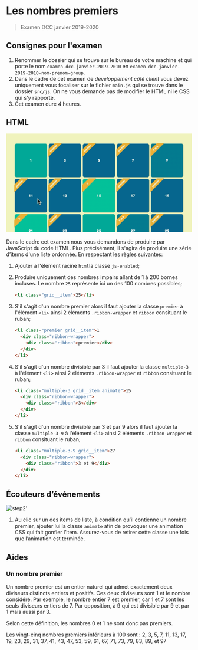 # Les nombres premiers

> Examen DCC janvier 2019-2020

## Consignes pour l'examen

1. Renommer le dossier qui se trouve sur le bureau de votre machine et qui porte le nom  `examen-dcc-janvier-2019-2010` en `examen-dcc-janvier-2019-2010-nom-prenom-group`.
1. Dans le cadre de cet examen de *développement côté client* vous devez uniquement vous focaliser sur le fichier `main.js` qui se trouve dans le dossier `src/js`. On ne vous demande pas de modifier le HTML ni le CSS qui s'y rapporte.
1. Cet examen dure 4 heures.

## HTML

![step1](./img/step1.gif)

Dans le cadre cet examen nous vous demandons de produire par JavaScript du code HTML. Plus précisément, il s'agira de produire une série d’items d'une liste ordonnée. En respectant les règles suivantes:

1. Ajouter à l'élément racine `html`la classe `js-enabled`;
1. Produire uniquement des nombres impairs allant de 1 à 200 bornes incluses. Le nombre `25` représente ici un des 100 nombres possibles;

    ~~~html
    <li class="grid__item">25</li>
    ~~~

1. S'il s'agit d'un nombre premier alors il faut ajouter la classe `premier`  à l'élément `<li>` ainsi 2 éléments `.ribbon-wrapper` et `ribbon` consituant le ruban;

    ~~~html
    <li class="premier grid__item">1
      <div class="ribbon-wrapper">
        <div class="ribbon">premier</div>
      </div>
    </li>
    ~~~

1. S'il s'agit d'un nombre divisible par 3  il faut ajouter la classe `multiple-3` à l'élément `<li>` ainsi 2 éléments `.ribbon-wrapper` et `ribbon` consituant le ruban;

    ~~~html
    <li class="multiple-3 grid__item animate">15
      <div class="ribbon-wrapper">
        <div class="ribbon">3</div>
      </div>
    </li>
    ~~~

1. S'il s'agit d'un nombre divisible par 3 et par 9 alors  il faut ajouter la classe `multiple-3-9`  à l'élément `<li>` ainsi 2 éléments `.ribbon-wrapper` et `ribbon` consituant le ruban;

    ~~~html
    <li class="multiple-3-9 grid__item">27
      <div class="ribbon-wrapper">
        <div class="ribbon">3 et 9</div>
      </div>
    </li>
    ~~~

## Écouteurs d’événements

![step2'](./img/step2'.gif)

1. Au clic sur un des items de liste, à condition qu’il contienne un nombre premier, ajouter lui la classe `animate` afin de provoquer une animation CSS qui fait gonfler l’item. Assurez-vous de retirer cette classe une fois que l’animation est terminée.

## Aides

### Un nombre premier

Un nombre premier est un entier naturel qui admet exactement deux diviseurs distincts entiers et positifs. Ces deux diviseurs sont 1 et le nombre considéré. Par exemple, le nombre entier 7 est premier, car 1 et 7 sont les seuls diviseurs entiers de 7. Par opposition, à 9 qui est divisible par 9 et par 1 mais aussi par 3. 

Selon cette définition, les nombres 0 et 1 ne sont donc pas premiers.

Les vingt-cinq nombres premiers inférieurs à 100 sont :
2, 3, 5, 7, 11, 13, 17, 19, 23, 29, 31, 37, 41, 43, 47, 53, 59, 61, 67, 71, 73, 79, 83, 89, et 97
